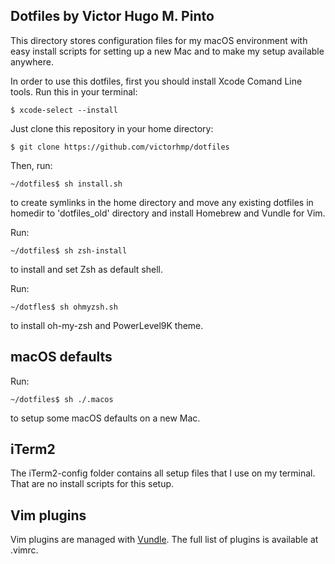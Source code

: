 Dotfiles by Victor Hugo M. Pinto
-------------------------------------

This directory stores configuration files for my macOS environment with easy
install scripts for setting up a new Mac and to make my setup available
anywhere.

In order to use this dotfiles, first you should install Xcode Comand Line tools.
Run this in your terminal:

```
$ xcode-select --install
```

Just clone this repository in your home directory:

```
$ git clone https://github.com/victorhmp/dotfiles
```

Then, run:

```
~/dotfiles$ sh install.sh
```
to create symlinks in the home directory and move any existing dotfiles in
homedir to 'dotfiles_old' directory and install Homebrew and Vundle for Vim.

Run:

```
~/dotfiles$ sh zsh-install
```
to install and set Zsh as default shell.

Run: 

```
~/dotfles$ sh ohmyzsh.sh
```
to install oh-my-zsh and PowerLevel9K theme.

## macOS defaults  ##
Run: 

```
~/dotfiles$ sh ./.macos
```
to setup some macOS defaults on a new Mac.

## iTerm2  ##
The iTerm2-config folder contains all setup files that I use on my terminal.
That are no install scripts for this setup.

## Vim plugins ##

Vim plugins are managed with [Vundle](http://github.com/VundleVim/Vundle.Vim).
The full list of plugins is available at .vimrc.


